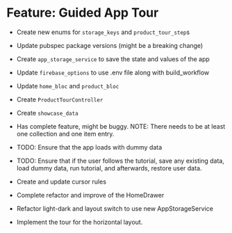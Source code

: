 # Feature: Guided App Tour

- Create new enums for `storage_keys` and `product_tour_step`s
- Update pubspec package versions (might be a breaking change)
- Create `app_storage_service` to save the state and values of the app
- Update `firebase_options` to use .env file along with build_workflow
- Update `home_bloc` and `product_bloc`
- Create `ProductTourController`
- Create `showcase_data`
- Has complete feature, might be buggy. NOTE: There needs to be at least one collection and one item entry.
- TODO: Ensure that the app loads with dummy data
- TODO: Ensure that if the user follows the tutorial, save any existing data, load dummy data, run tutorial, and afterwards, restore user data.

- Create and update cursor rules
- Complete refactor and improve of the HomeDrawer
- Refactor light-dark and layout switch to use new AppStorageService
- Implement the tour for the horizontal layout.
